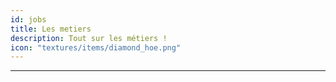 ```yaml
---
id: jobs
title: Les metiers
description: Tout sur les métiers !
icon: "textures/items/diamond_hoe.png"
---
```

___